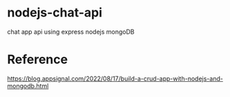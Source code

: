 # nodejs-chat-api
chat app api using express nodejs mongoDB

# Reference
https://blog.appsignal.com/2022/08/17/build-a-crud-app-with-nodejs-and-mongodb.html